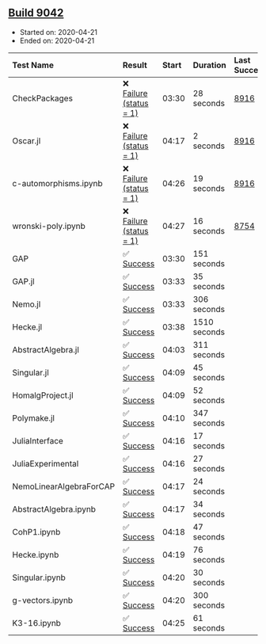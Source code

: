 ## [Build 9042](https://oscarci.mathematik.uni-kl.de/job/oscar/9042/)

* Started on: 2020-04-21
* Ended on: 2020-04-21

| Test Name    | Result | Start | Duration | Last Success | First Failure |
|:-------------|:-------|:------|:---------|:-------------|:--------------|
| CheckPackages | ❌ [Failure (status = 1)](https://oscarci.mathematik.uni-kl.de/job/oscar/9042/artifact/logs/build-9042/CheckPackages.log) | 03:30 | 28 seconds | [8916](https://oscarci.mathematik.uni-kl.de/job/oscar/8916/) | [8920](https://oscarci.mathematik.uni-kl.de/job/oscar/8920/) |
| Oscar.jl | ❌ [Failure (status = 1)](https://oscarci.mathematik.uni-kl.de/job/oscar/9042/artifact/logs/build-9042/Oscar.jl.log) | 04:17 | 2 seconds | [8916](https://oscarci.mathematik.uni-kl.de/job/oscar/8916/) | [8920](https://oscarci.mathematik.uni-kl.de/job/oscar/8920/) |
| c-automorphisms.ipynb | ❌ [Failure (status = 1)](https://oscarci.mathematik.uni-kl.de/job/oscar/9042/artifact/logs/build-9042/c-automorphisms.ipynb.log) | 04:26 | 19 seconds | [8916](https://oscarci.mathematik.uni-kl.de/job/oscar/8916/) | [8920](https://oscarci.mathematik.uni-kl.de/job/oscar/8920/) |
| wronski-poly.ipynb | ❌ [Failure (status = 1)](https://oscarci.mathematik.uni-kl.de/job/oscar/9042/artifact/logs/build-9042/wronski-poly.ipynb.log) | 04:27 | 16 seconds | [8754](https://oscarci.mathematik.uni-kl.de/job/oscar/8754/) | [8755](https://oscarci.mathematik.uni-kl.de/job/oscar/8755/) |
| GAP | ✅ [Success](https://oscarci.mathematik.uni-kl.de/job/oscar/9042/artifact/logs/build-9042/GAP.log) | 03:30 | 151 seconds |  |  |
| GAP.jl | ✅ [Success](https://oscarci.mathematik.uni-kl.de/job/oscar/9042/artifact/logs/build-9042/GAP.jl.log) | 03:33 | 35 seconds |  |  |
| Nemo.jl | ✅ [Success](https://oscarci.mathematik.uni-kl.de/job/oscar/9042/artifact/logs/build-9042/Nemo.jl.log) | 03:33 | 306 seconds |  |  |
| Hecke.jl | ✅ [Success](https://oscarci.mathematik.uni-kl.de/job/oscar/9042/artifact/logs/build-9042/Hecke.jl.log) | 03:38 | 1510 seconds |  |  |
| AbstractAlgebra.jl | ✅ [Success](https://oscarci.mathematik.uni-kl.de/job/oscar/9042/artifact/logs/build-9042/AbstractAlgebra.jl.log) | 04:03 | 311 seconds |  |  |
| Singular.jl | ✅ [Success](https://oscarci.mathematik.uni-kl.de/job/oscar/9042/artifact/logs/build-9042/Singular.jl.log) | 04:09 | 45 seconds |  |  |
| HomalgProject.jl | ✅ [Success](https://oscarci.mathematik.uni-kl.de/job/oscar/9042/artifact/logs/build-9042/HomalgProject.jl.log) | 04:09 | 52 seconds |  |  |
| Polymake.jl | ✅ [Success](https://oscarci.mathematik.uni-kl.de/job/oscar/9042/artifact/logs/build-9042/Polymake.jl.log) | 04:10 | 347 seconds |  |  |
| JuliaInterface | ✅ [Success](https://oscarci.mathematik.uni-kl.de/job/oscar/9042/artifact/logs/build-9042/JuliaInterface.log) | 04:16 | 17 seconds |  |  |
| JuliaExperimental | ✅ [Success](https://oscarci.mathematik.uni-kl.de/job/oscar/9042/artifact/logs/build-9042/JuliaExperimental.log) | 04:16 | 27 seconds |  |  |
| NemoLinearAlgebraForCAP | ✅ [Success](https://oscarci.mathematik.uni-kl.de/job/oscar/9042/artifact/logs/build-9042/NemoLinearAlgebraForCAP.log) | 04:17 | 24 seconds |  |  |
| AbstractAlgebra.ipynb | ✅ [Success](https://oscarci.mathematik.uni-kl.de/job/oscar/9042/artifact/logs/build-9042/AbstractAlgebra.ipynb.log) | 04:17 | 34 seconds |  |  |
| CohP1.ipynb | ✅ [Success](https://oscarci.mathematik.uni-kl.de/job/oscar/9042/artifact/logs/build-9042/CohP1.ipynb.log) | 04:18 | 47 seconds |  |  |
| Hecke.ipynb | ✅ [Success](https://oscarci.mathematik.uni-kl.de/job/oscar/9042/artifact/logs/build-9042/Hecke.ipynb.log) | 04:19 | 76 seconds |  |  |
| Singular.ipynb | ✅ [Success](https://oscarci.mathematik.uni-kl.de/job/oscar/9042/artifact/logs/build-9042/Singular.ipynb.log) | 04:20 | 30 seconds |  |  |
| g-vectors.ipynb | ✅ [Success](https://oscarci.mathematik.uni-kl.de/job/oscar/9042/artifact/logs/build-9042/g-vectors.ipynb.log) | 04:20 | 300 seconds |  |  |
| K3-16.ipynb | ✅ [Success](https://oscarci.mathematik.uni-kl.de/job/oscar/9042/artifact/logs/build-9042/K3-16.ipynb.log) | 04:25 | 61 seconds |  |  |
